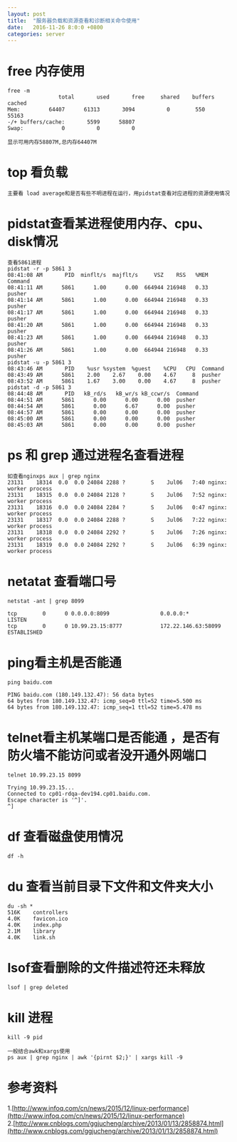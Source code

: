 ```yaml
---
layout: post
title:  "服务器负载和资源查看和诊断相关命令使用"
date:   2016-11-26 8:0:0 +0800
categories: server
---
```


# free 内存使用   

	free -m
	                total       used       free     shared    buffers     cached
    Mem:         64407      61313       3094          0        550      55163
    -/+ buffers/cache:       5599      58807
    Swap:            0          0          0
    
	显示可用内存58807M,总内存64407M

# top 看负载  
	主要看 load average和是否有些不明进程在运行，用pidstat查看对应进程的资源使用情况

# pidstat查看某进程使用内存、cpu、disk情况  
  
    查看5861进程
    pidstat -r -p 5861 3
	08:41:08 AM       PID  minflt/s  majflt/s     VSZ    RSS   %MEM  Command
    08:41:11 AM      5861      1.00      0.00  664944 216948   0.33  pusher
    08:41:14 AM      5861      1.00      0.00  664944 216948   0.33  pusher
    08:41:17 AM      5861      1.00      0.00  664944 216948   0.33  pusher
    08:41:20 AM      5861      1.00      0.00  664944 216948   0.33  pusher
    08:41:23 AM      5861      1.00      0.00  664944 216948   0.33  pusher
    08:41:26 AM      5861      1.00      0.00  664944 216948   0.33  pusher 
	pidstat -u -p 5861 3
	08:43:46 AM       PID    %usr %system  %guest    %CPU   CPU  Command
    08:43:49 AM      5861    2.00    2.67    0.00    4.67     8  pusher
    08:43:52 AM      5861    1.67    3.00    0.00    4.67     8  pusher
    pidstat -d -p 5861 3
    08:44:48 AM       PID   kB_rd/s   kB_wr/s kB_ccwr/s  Command
    08:44:51 AM      5861      0.00      0.00      0.00  pusher
    08:44:54 AM      5861      0.00      6.67      0.00  pusher
    08:44:57 AM      5861      0.00      0.00      0.00  pusher
    08:45:00 AM      5861      0.00      0.00      0.00  pusher
    08:45:03 AM      5861      0.00      0.00      0.00  pusher

# ps 和 grep 通过进程名查看进程  

    如查看nginxps aux | grep nginx
    23131    18314  0.0  0.0 24084 2288 ?        S    Jul06   7:40 nginx: worker process
    23131    18315  0.0  0.0 24084 2128 ?        S    Jul06   7:52 nginx: worker process
    23131    18316  0.0  0.0 24084 2284 ?        S    Jul06   0:47 nginx: worker process
    23131    18317  0.0  0.0 24084 2288 ?        S    Jul06   7:22 nginx: worker process
    23131    18318  0.0  0.0 24084 2292 ?        S    Jul06   7:26 nginx: worker process
    23131    18319  0.0  0.0 24084 2292 ?        S    Jul06   6:39 nginx: worker process

# netatat 查看端口号   
   
    netstat -ant | grep 8099
	
	tcp        0      0 0.0.0.0:8099                0.0.0.0:*                   LISTEN
    tcp        0      0 10.99.23.15:8777            172.22.146.63:58099         ESTABLISHED  
	
# ping看主机是否能通   

    ping baidu.com
	
	PING baidu.com (180.149.132.47): 56 data bytes
    64 bytes from 180.149.132.47: icmp_seq=0 ttl=52 time=5.500 ms
    64 bytes from 180.149.132.47: icmp_seq=1 ttl=52 time=5.478 ms

# telnet看主机某端口是否能通 ，是否有防火墙不能访问或者没开通外网端口  

    telnet 10.99.23.15 8099
	
	Trying 10.99.23.15...
    Connected to cp01-rdqa-dev194.cp01.baidu.com.
    Escape character is '^]'.
    ^]

# df 查看磁盘使用情况  

    df -h

# du 查看当前目录下文件和文件夹大小  

    du -sh *
    516K	controllers
    4.0K	favicon.ico
    4.0K	index.php
    2.1M	library
    4.0K	link.sh
 
# lsof查看删除的文件描述符还未释放
    lsof | grep deleted
    
# kill 进程
	kill -9 pid
	
	一般结合awk和xargs使用
	ps aux | grep nginx | awk '{pirnt $2;}' | xargs kill -9 
	

  
# 参考资料
1.[http://www.infoq.com/cn/news/2015/12/linux-performance](http://www.infoq.com/cn/news/2015/12/linux-performance)  
2.[http://www.cnblogs.com/ggjucheng/archive/2013/01/13/2858874.html](http://www.cnblogs.com/ggjucheng/archive/2013/01/13/2858874.html)  

